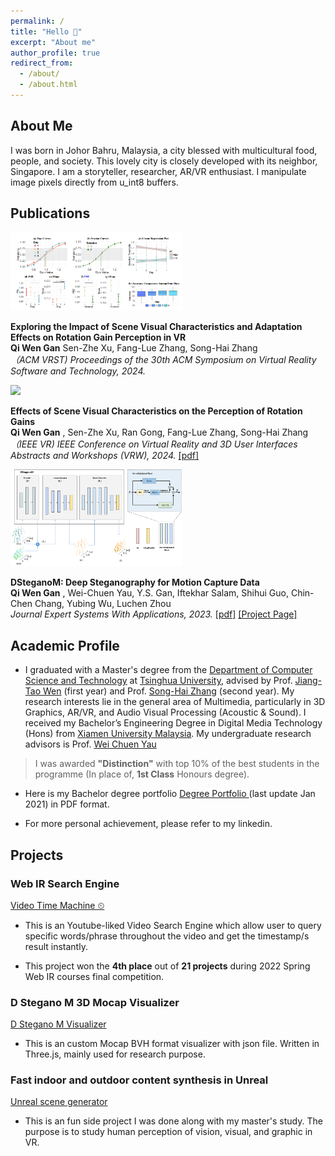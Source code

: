 ```yaml
---
permalink: /
title: "Hello 👋"
excerpt: "About me"
author_profile: true
redirect_from: 
  - /about/
  - /about.html
---
```


About Me
------
I was born in Johor Bahru, Malaysia, a city blessed with multicultural food, people, and society. This lovely city is closely developed with its neighbor, Singapore. I am a storyteller, researcher, AR/VR enthusiast. I manipulate image pixels directly from u_int8 buffers. 

Publications
------
<div class="media">
                <a class="pull-left">
                    <img class="media-object" src="./images/ACM_VRST_EXPERIMENT_PROCEDURE.PNG" width="275px">
                </a>
                <div class="media-body">
                    <p class="media-heading">
                        <strong>
                             Exploring the Impact of Scene Visual Characteristics and Adaptation Effects on Rotation Gain Perception in VR
                     </strong><br>
                        <strong>Qi Wen Gan</strong>
						Sen-Zhe Xu, Fang-Lue Zhang, Song-Hai Zhang<br>
						<i>（ACM VRST) Proceedings of the 30th ACM Symposium on Virtual Reality Software and Technology, 2024.</i>
                        <!-- <a target="_blank" href="https://ieeexplore.ieee.org/document/10536471">[pdf]</a> -->
                    </p>
                </div>
            </div>

<div class="media">
                <a class="pull-left">
                    <img class="media-object" src="./images/Experiment_Procedure.png" width="275px">
                </a>
                <div class="media-body">
                    <p class="media-heading">
                        <strong>
                             Effects of Scene Visual Characteristics on the Perception of Rotation Gains
                     </strong><br>
                        <strong>Qi Wen Gan</strong>
						, Sen-Zhe Xu, Ran Gong, Fang-Lue Zhang, Song-Hai Zhang<br>
						<i>（IEEE VR) IEEE Conference on Virtual Reality and 3D User Interfaces Abstracts and Workshops (VRW), 2024.</i>
                        <a target="_blank" href="https://ieeexplore.ieee.org/document/10536471">[pdf]</a>
                    </p>
                </div>
            </div>

<div class="media">
                <a class="pull-left">
                    <img class="media-object" src="./images/DStegMFullArchitecture.png" width="275px">
                </a>
                <div class="media-body">
                    <p class="media-heading">
                        <strong>
                             DSteganoM: Deep Steganography for Motion Capture Data
                     </strong><br>
                        <strong>Qi Wen Gan</strong>
						, Wei-Chuen Yau, Y.S. Gan, Iftekhar Salam, Shihui Guo, Chin-Chen Chang, Yubing Wu, Luchen Zhou<br>
						<i>Journal Expert Systems With Applications, 2023.</i>
                        <a target="_blank" href="https://www.sciencedirect.com/science/article/pii/S0957417423024570">[pdf]</a>
                        <a target="_blank" href="https://qiwen98.github.io/DSteganoM">[Project Page]</a>
                    </p>
                </div>
            </div>


Academic Profile
------
* I graduated with a Master's degree from the [Department of Computer Science and Technology](https://www.cs.tsinghua.edu.cn/csen/) at [Tsinghua University](https://www.tsinghua.edu.cn/en/), advised by Prof. [Jiang-Tao Wen](https://ieeexplore.ieee.org/author/37291696100) (first year) and Prof. [Song-Hai Zhang](https://www.cs.tsinghua.edu.cn/csen/info/1214/4073.htm) (second year). My research interests lie in the general area of Multimedia, particularly in 3D Graphics, AR/VR, and Audio Visual Processing (Acoustic & Sound). I received my Bachelor’s Engineering Degree in Digital Media Technology (Hons) from [Xiamen University Malaysia](https://www.xmu.edu.my). My undergraduate research advisors is Prof. [Wei Chuen Yau](https://ieeexplore.ieee.org/author/37667757400)
> I was awarded **"Distinction"** with top 10% of the best students in the programme (In place of, **1st Class** Honours degree). 

* Here is my Bachelor degree portfolio [Degree Portfolio ](https://qiwen98.github.io/files/Portfolio_2020(mini).pdf "Degree Portfilio ")(last update Jan 2021) in PDF format.

<!-- * Here is my full [CV ](https://qiwen98.github.io/files/Qi_Wen_Résumé_With_Photo.pdf "CV ")(last update Dec 2022) in PDF format. -->

* For more personal achievement, please refer to my linkedin.

## Projects
### Web IR Search Engine
[Video Time Machine ⏲](https://share.streamlit.io/qiwen98/webir/main.py/)
* This is an Youtube-liked Video Search Engine which allow user to query specific words/phrase throughout the video and get the timestamp/s result instantly.
 <!-- Powered by Automatic Speech Regconition (ASR) Deep Learning Model.  -->
* This project won the **4th place** out of **21 projects** during 2022 Spring Web IR courses final competition. 

### D Stegano M 3D Mocap Visualizer  
[D Stegano M Visualizer](https://qiwen98.github.io/DSteganoM/skipMTMGatedCover/)
* This is an custom Mocap BVH format visualizer with json file. Written in Three.js, mainly used for research purpose.

### Fast indoor and outdoor content synthesis in Unreal  
[Unreal scene generator](https://youtu.be/RDgrF3ZUMnQ)
* This is an fun side project I was done along with my master's study. The purpose is to study human perception of vision, visual, and graphic in VR.